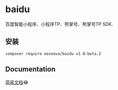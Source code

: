 # baidu
百度智能小程序、小程序TP、熊掌号、熊掌号TP SDK.

## 安装
```shell
composer require easeava/baidu v1.0-beta.2
```

## Documentation
[简易文档](https://easeava.gitbook.io/easebaidu)😂
